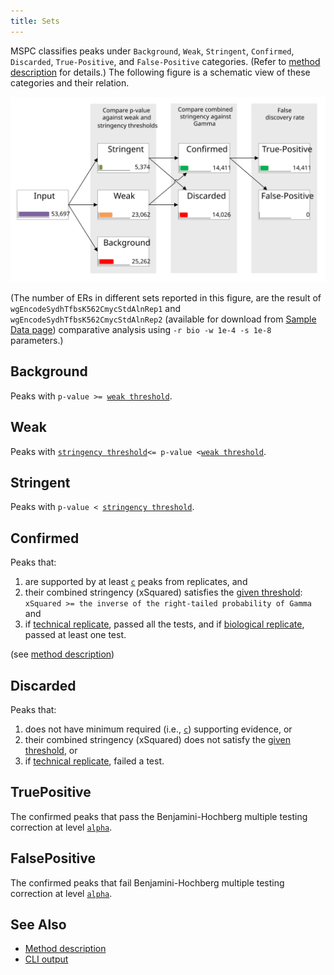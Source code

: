 ```yaml
---
title: Sets
---
```


MSPC classifies peaks under `Background`, `Weak`, `Stringent`,
`Confirmed`, `Discarded`, `True-Positive`, and `False-Positive`
categories. (Refer to [method description](method/about.md)
for details.) The following figure is a schematic view of 
these categories and their relation.

![Sets](/img/sets.svg)

(The number of ERs in different sets reported in this figure, are the 
result of `wgEncodeSydhTfbsK562CmycStdAlnRep1` and 
`wgEncodeSydhTfbsK562CmycStdAlnRep2` (available for download from 
[Sample Data page](../sample_data)) comparative analysis using 
`-r bio -w 1e-4 -s 1e-8` parameters.)


## Background
Peaks with `p-value >= `[`weak threshold`](cli/args.md#weak-threshold).



## Weak
Peaks with [`stringency threshold`](cli/args.md#stringency-threshold)` <= p-value < `[`weak threshold`](cli/args.md#weak-threshold).


## Stringent
Peaks with `p-value < `[`stringency threshold`](cli/args.md#stringency-threshold).


## Confirmed
Peaks that:

1. are supported by at least [`c`](cli/args.md#c) peaks from replicates, and
2. their combined stringency (xSquared) satisfies the [given threshold](cli/args.md#gamma):
`xSquared >= the inverse of the right-tailed probability of Gamma` and
3. if [technical replicate](cli/args.md#replicate-type), passed all the 
tests, and if [biological replicate](cli/args.md#replicate-type), 
passed at least one test.

(see [method description](method/about.md))


## Discarded
Peaks that:

1. does not have minimum required (i.e., [`c`](cli/args.md#c)) supporting evidence, or
2. their combined stringency (xSquared) does not satisfy the [given threshold](cli/args.md#gamma), or
3. if [technical replicate](cli/args.md#replicate-type), failed a test.


## TruePositive
The confirmed peaks that pass the Benjamini-Hochberg multiple 
testing correction at level [`alpha`](cli/args.md#alpha).


## FalsePositive
The confirmed peaks that fail Benjamini-Hochberg multiple 
testing correction at level [`alpha`](cli/args.md#alpha).

## See Also

- [Method description](about.md)
- [CLI output](cli/output.md)
